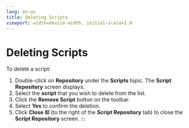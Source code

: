 ```yaml
---
lang: en-us
title: Deleting Scripts
viewport: width=device-width, initial-scale=1.0
---
```


#  Deleting Scripts

To delete a script:

1.  Double-click on **Repository** under the **Scripts** topic. The
    **Script Repository** screen displays.
2.  Select the **script** that you wish to delete from the list.
3.  Click the **Remove Script** button on the toolbar.
4.  Select **Yes** to confirm the deletion.
5.  Click **Close ☒** (to the right of the **Script Repository** tab) to
    close the **Script Repository** screen.
:::

 

